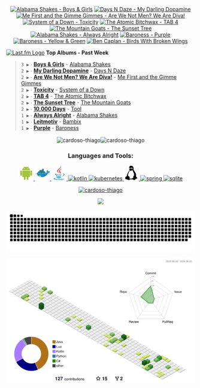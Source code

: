<!-- lastfm -->
<p align="center"><a href="https://www.last.fm/music/Alabama+Shakes/Boys+&+Girls"><img src="https://lastfm.freetls.fastly.net/i/u/64s/077d7aeab42ab31814f4227273e0124b.png" title="Alabama Shakes - Boys & Girls"></a> <a href="https://www.last.fm/music/Days+N+Daze/My+Darling+Dopamine"><img src="https://lastfm.freetls.fastly.net/i/u/64s/8f20295b67d12d18be8352c195452129.jpg" title="Days N Daze - My Darling Dopamine"></a> <a href="https://www.last.fm/music/Me+First+and+the+Gimme+Gimmes/Are+We+Not+Men%3F+We+Are+Diva!"><img src="https://lastfm.freetls.fastly.net/i/u/64s/84d1a5d81cb145ecc55aa7c8c1d70310.png" title="Me First and the Gimme Gimmes - Are We Not Men? We Are Diva!"></a> <a href="https://www.last.fm/music/System+of+a+Down/Toxicity"><img src="https://lastfm.freetls.fastly.net/i/u/64s/faa79372c53139010902e67938ccf78e.jpg" title="System of a Down - Toxicity"></a> <a href="https://www.last.fm/music/The+Atomic+Bitchwax/TAB+4"><img src="https://lastfm.freetls.fastly.net/i/u/64s/73a32279b47f45c5bc2407cbd5e8d2bf.jpg" title="The Atomic Bitchwax - TAB 4"></a> <a href="https://www.last.fm/music/The+Mountain+Goats/The+Sunset+Tree"><img src="https://lastfm.freetls.fastly.net/i/u/64s/153955c4d6e20fd1ed6b45738676be42.png" title="The Mountain Goats - The Sunset Tree"></a> <a href="https://www.last.fm/music/Alabama+Shakes/Always+Alright"><img src="https://lastfm.freetls.fastly.net/i/u/64s/39bb1c50a03a679db897f18e674fe34e.jpg" title="Alabama Shakes - Always Alright"></a> <a href="https://www.last.fm/music/Baroness/Purple"><img src="https://lastfm.freetls.fastly.net/i/u/64s/3f80aa945206081e9eee9d6272871f28.jpg" title="Baroness - Purple"></a> <a href="https://www.last.fm/music/Baroness/Yellow+&+Green"><img src="https://lastfm.freetls.fastly.net/i/u/64s/1cd564410f4046cba0a90974bf68f534.jpg" title="Baroness - Yellow & Green"></a> <a href="https://www.last.fm/music/Ben+Caplan/Birds+With+Broken+Wings"><img src="https://lastfm.freetls.fastly.net/i/u/64s/505eba50fb14f9d60ab730d675d879d6.jpg" title="Ben Caplan - Birds With Broken Wings"></a> </p>

<!--START_LASTFM_ALBUMS:{"period": "7day", "rows": 10}-->
<a href="https://last.fm" target="_blank"><img src="https://user-images.githubusercontent.com/17434202/215290617-e793598d-d7c9-428f-9975-156db1ba89cc.svg" alt="Last.fm Logo" width="18" height="13"/></a> **Top Albums - Past Week**

> `3 ▶️` ∙ **[Boys & Girls](https://www.last.fm/music/Alabama+Shakes/Boys+&+Girls)** - [Alabama Shakes](https://www.last.fm/music/Alabama+Shakes)<br/>
> `2 ▶️` ∙ **[My Darling Dopamine](https://www.last.fm/music/Days+N+Daze/My+Darling+Dopamine)** - [Days N Daze](https://www.last.fm/music/Days+N+Daze)<br/>
> `2 ▶️` ∙ **[Are We Not Men? We Are Diva!](https://www.last.fm/music/Me+First+and+the+Gimme+Gimmes/Are+We+Not+Men%3F+We+Are+Diva!)** - [Me First and the Gimme Gimmes](https://www.last.fm/music/Me+First+and+the+Gimme+Gimmes)<br/>
> `2 ▶️` ∙ **[Toxicity](https://www.last.fm/music/System+of+a+Down/Toxicity)** - [System of a Down](https://www.last.fm/music/System+of+a+Down)<br/>
> `2 ▶️` ∙ **[TAB 4](https://www.last.fm/music/The+Atomic+Bitchwax/TAB+4)** - [The Atomic Bitchwax](https://www.last.fm/music/The+Atomic+Bitchwax)<br/>
> `2 ▶️` ∙ **[The Sunset Tree](https://www.last.fm/music/The+Mountain+Goats/The+Sunset+Tree)** - [The Mountain Goats](https://www.last.fm/music/The+Mountain+Goats)<br/>
> `2 ▶️` ∙ **[10,000 Days](https://www.last.fm/music/Tool/10,000+Days)** - [Tool](https://www.last.fm/music/Tool)<br/>
> `1 ▶️` ∙ **[Always Alright](https://www.last.fm/music/Alabama+Shakes/Always+Alright)** - [Alabama Shakes](https://www.last.fm/music/Alabama+Shakes)<br/>
> `1 ▶️` ∙ **[Leitmotiv](https://www.last.fm/music/Bambix/Leitmotiv)** - [Bambix](https://www.last.fm/music/Bambix)<br/>
> `1 ▶️` ∙ **[Purple](https://www.last.fm/music/Baroness/Purple)** - [Baroness](https://www.last.fm/music/Baroness)<br/>
<!--END_LASTFM_ALBUMS-->

<p align="center"><img align="center" src="https://github-readme-stats-nine-kohl.vercel.app/api?username=cardoso-thiago&show_icons=true&locale=en&theme=gotham&hide=issues,contribs" alt="cardoso-thiago" /><img align="center" src="https://github-readme-stats-nine-kohl.vercel.app/api/top-langs?username=cardoso-thiago&show_icons=true&locale=en&layout=compact&theme=gotham" alt="cardoso-thiago" /></p>

<h3 align="center">Languages and Tools:</h3>
<p align="center"> <a href="https://developer.android.com" target="_blank"> <img src="https://github.com/devicons/devicon/blob/master/icons/android/android-original.svg" alt="android" width="40" height="40"/> </a> <a href="https://www.docker.com/" target="_blank"> <img src="https://github.com/devicons/devicon/blob/master/icons/docker/docker-original.svg" alt="docker" width="40" height="40"/> </a> <a href="https://www.java.com" target="_blank"> <img src="https://github.com/devicons/devicon/blob/master/icons/java/java-original.svg" alt="java" width="40" height="40"/> </a> <a href="https://kotlinlang.org" target="_blank"> <img src="https://www.vectorlogo.zone/logos/kotlinlang/kotlinlang-icon.svg" alt="kotlin" width="40" height="40"/> </a> <a href="https://kubernetes.io" target="_blank"> <img src="https://www.vectorlogo.zone/logos/kubernetes/kubernetes-icon.svg" alt="kubernetes" width="40" height="40"/> </a> <a href="https://www.linux.org/" target="_blank"> <img src="https://github.com/devicons/devicon/blob/master/icons/linux/linux-plain.svg" alt="linux" width="40" height="40"/> </a> <a href="https://spring.io/" target="_blank"> <img src="https://www.vectorlogo.zone/logos/springio/springio-icon.svg" alt="spring" width="40" height="40"/> </a> <a href="https://www.sqlite.org/" target="_blank"> <img src="https://www.vectorlogo.zone/logos/sqlite/sqlite-icon.svg" alt="sqlite" width="40" height="40"/> </a> </p>

<p align="center"> <a href="https://github.com/ryo-ma/github-profile-trophy"><img src="https://github-profile-trophy.vercel.app/?username=cardoso-thiago&column=7" alt="cardoso-thiago" /></a> </p>

<!--START_SECTION:comicstrip-->
<p align="center">
 <a href="https://xkcd.com/">
 <img src="https://imgs.xkcd.com/comics/matter.png" />
</a>
</p>
<!--END_SECTION:comicstrip-->

![](https://github.com/cardoso-thiago/cardoso-thiago/raw/output/github-snake.svg)

![](profile-3d-contrib/profile-green-animate.svg)
